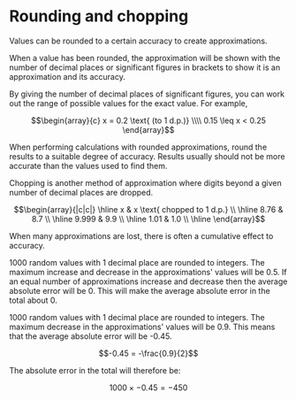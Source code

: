 # Rounding and chopping

Values can be rounded to a certain accuracy to create approximations.

When a value has been rounded, the approximation will be shown with the number of decimal places or significant figures in brackets to show it is an approximation and its accuracy.

By giving the number of decimal places of significant figures, you can work out the range of possible values for the exact value. For example,

$$\begin{array}{c}
x = 0.2 \text{ (to 1 d.p.)} \\\\
0.15 \leq x < 0.25
\end{array}$$

When performing calculations with rounded approximations, round the results to a suitable degree of accuracy. Results usually should not be more accurate than the values used to find them.

Chopping is another method of approximation where digits beyond a given number of decimal places are dropped.

$$\begin{array}{|c|c|}
\hline
x & x \text{ chopped to 1 d.p.} \\ \hline
8.76 & 8.7 \\ \hline
9.999 & 9.9 \\ \hline
1.01 & 1.0 \\ \hline
\end{array}$$

When many approximations are lost, there is often a cumulative effect to accuracy.

1000 random values with 1 decimal place are rounded to integers. The maximum increase and decrease in the approximations' values will be 0.5. If an equal number of approximations increase and decrease then the average absolute error will be 0. This will make the average absolute error in the total about 0.

1000 random values with 1 decimal place are rounded to integers. The maximum decrease in the approximations' values will be 0.9. This means that the average absolute error will be -0.45.

$$-0.45 = -\frac{0.9}{2}$$

The absolute error in the total will therefore be:

$$1000 \times -0.45 = -450$$
